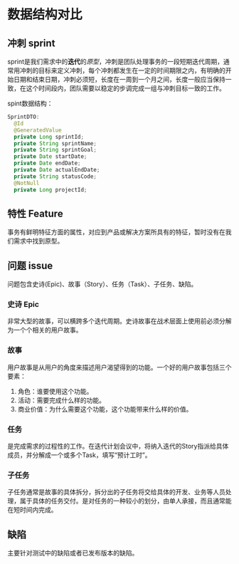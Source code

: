<!--
 * @Author: your name
 * @Date: 2020-12-02 11:06:01
 * @LastEditTime: 2020-12-10 11:10:52
 * @LastEditors: jhliang
 * @Description: In User Settings Edit
 * @FilePath: \MyBook\Markdown\collaboration\数据结构.md
-->

# 数据结构对比

## 冲刺 sprint

sprint是我们需求中的**迭代**的*原型*，冲刺是团队处理事务的一段短期迭代周期，通常用冲刺的目标来定义冲刺，每个冲刺都发生在一定的时间期限之内，有明确的开始日期和结束日期，冲刺必须短，长度在一周到一个月之间，长度一般应当保持一致，在这个时间段内，团队需要以稳定的步调完成一组与冲刺目标一致的工作。

spint数据结构：

````java
SprintDTO: 
  @Id
  @GeneratedValue
  private Long sprintId;
  private String sprintName;
  private String sprintGoal;
  private Date startDate;
  private Date endDate;
  private Date actualEndDate;
  private String statusCode;
  @NotNull
  private Long projectId;
````

## 特性 Feature

事务有鲜明特征方面的属性，对应到产品或解决方案所具有的特征，暂时没有在我们需求中找到原型。

## 问题 issue

问题包含史诗(Epic)、故事（Story）、任务（Task）、子任务、缺陷。

### 史诗 Epic

非常大型的故事，可以横跨多个迭代周期。史诗故事在战术层面上使用前必须分解为一个个相关的用户故事。

### 故事

用户故事是从用户的角度来描述用户渴望得到的功能。一个好的用户故事包括三个要素：

1. 角色：谁要使用这个功能。
2. 活动：需要完成什么样的功能。
3. 商业价值：为什么需要这个功能，这个功能带来什么样的价值。

### 任务

是完成需求的过程性的工作。在迭代计划会议中，将纳入迭代的Story指派给具体成员，并分解成一个或多个Task，填写“预计工时”。

### 子任务

子任务通常是故事的具体拆分，拆分出的子任务将交给具体的开发、业务等人员处理，属于具体的任务交付。是对任务的一种较小的划分，由单人承接，而且通常能在短时间内完成。

## 缺陷

主要针对测试中的缺陷或者已发布版本的缺陷。

